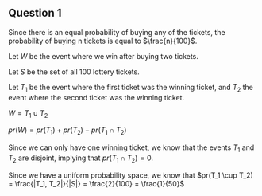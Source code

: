 ## Question 1 
Since there is an equal probability of buying any of the tickets, the probability of buying n tickets is equal 
to $\frac{n}{100}$.

Let $W$ be the event where we win after buying two tickets. 

Let $S$ be the set of all 100 lottery tickets.

Let $T_1$ be the event where the first ticket was the winning ticket, and $T_2$ the 
event where the second ticket was the winning ticket.

$W = T_1 \cup T_2$

$pr(W) = pr(T_1) + pr(T_2) - pr(T_1 \cap T_2)$

Since we can only have one winning ticket, we know that the events $T_1$ and $T_2$ are disjoint, implying that
$pr(T_1 \cap T_2) = 0$.

Since we have a uniform probability space, we know that $pr(T_1 \cup T_2) = \frac{|T_1, T_2|}{|S|} = \frac{2}{100} = \frac{1}{50}$



